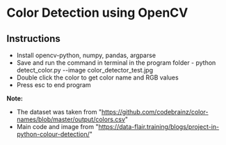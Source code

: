 # Color Detection using OpenCV

## Instructions
* Install opencv-python, numpy, pandas, argparse
* Save and run the command in terminal in the program folder - python detect_color.py --image color_detector_test.jpg
* Double click the color to get color name and RGB values
* Press esc to end program

**Note:**
* The dataset was taken from "https://github.com/codebrainz/color-names/blob/master/output/colors.csv"
* Main code and image from "https://data-flair.training/blogs/project-in-python-colour-detection/"
